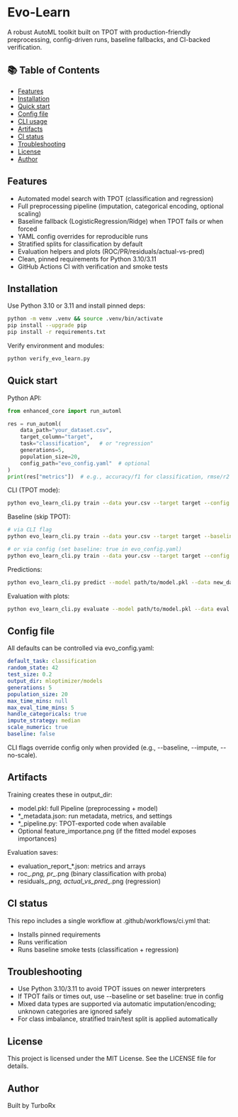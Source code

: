 # Evo-Learn

A robust AutoML toolkit built on TPOT with production-friendly preprocessing, config-driven runs, baseline fallbacks, and CI-backed verification.

## 📚 Table of Contents
- [Features](#features)
- [Installation](#installation)
- [Quick start](#quick-start)
- [Config file](#config-file)
- [CLI usage](#cli-usage)
- [Artifacts](#artifacts)
- [CI status](#ci-status)
- [Troubleshooting](#troubleshooting)
- [License](#license)
- [Author](#author)

## Features
- Automated model search with TPOT (classification and regression)
- Full preprocessing pipeline (imputation, categorical encoding, optional scaling)
- Baseline fallback (LogisticRegression/Ridge) when TPOT fails or when forced
- YAML config overrides for reproducible runs
- Stratified splits for classification by default
- Evaluation helpers and plots (ROC/PR/residuals/actual-vs-pred)
- Clean, pinned requirements for Python 3.10/3.11
- GitHub Actions CI with verification and smoke tests

## Installation

Use Python 3.10 or 3.11 and install pinned deps:

```bash
python -m venv .venv && source .venv/bin/activate
pip install --upgrade pip
pip install -r requirements.txt
```

Verify environment and modules:

```bash
python verify_evo_learn.py
```

## Quick start

Python API:

```python
from enhanced_core import run_automl

res = run_automl(
    data_path="your_dataset.csv",
    target_column="target",
    task="classification",   # or "regression"
    generations=5,
    population_size=20,
    config_path="evo_config.yaml"  # optional
)
print(res["metrics"])  # e.g., accuracy/f1 for classification, rmse/r2 for regression
```

CLI (TPOT mode):

```bash
python evo_learn_cli.py train --data your.csv --target target --config evo_config.yaml
```

Baseline (skip TPOT):

```bash
# via CLI flag
python evo_learn_cli.py train --data your.csv --target target --baseline

# or via config (set baseline: true in evo_config.yaml)
python evo_learn_cli.py train --data your.csv --target target --config evo_config.yaml
```

Predictions:

```bash
python evo_learn_cli.py predict --model path/to/model.pkl --data new_data.csv --output predictions.csv
```

Evaluation with plots:

```bash
python evo_learn_cli.py evaluate --model path/to/model.pkl --data eval.csv --target target --output-dir evaluation
```

## Config file

All defaults can be controlled via evo_config.yaml:

```yaml
default_task: classification
random_state: 42
test_size: 0.2
output_dir: mloptimizer/models
generations: 5
population_size: 20
max_time_mins: null
max_eval_time_mins: 5
handle_categoricals: true
impute_strategy: median
scale_numeric: true
baseline: false
```

CLI flags override config only when provided (e.g., --baseline, --impute, --no-scale).

## Artifacts

Training creates these in output_dir:
- model.pkl: full Pipeline (preprocessing + model)
- *_metadata.json: run metadata, metrics, and settings
- *_pipeline.py: TPOT-exported code when available
- Optional feature_importance.png (if the fitted model exposes importances)

Evaluation saves:
- evaluation_report_*.json: metrics and arrays
- roc_*.png, pr_*.png (binary classification with proba)
- residuals_*.png, actual_vs_pred_*.png (regression)

## CI status

This repo includes a single workflow at .github/workflows/ci.yml that:
- Installs pinned requirements
- Runs verification
- Runs baseline smoke tests (classification + regression)

## Troubleshooting
- Use Python 3.10/3.11 to avoid TPOT issues on newer interpreters
- If TPOT fails or times out, use --baseline or set baseline: true in config
- Mixed data types are supported via automatic imputation/encoding; unknown categories are ignored safely
- For class imbalance, stratified train/test split is applied automatically

## License

This project is licensed under the MIT License. See the LICENSE file for details.

## Author

Built by TurboRx
